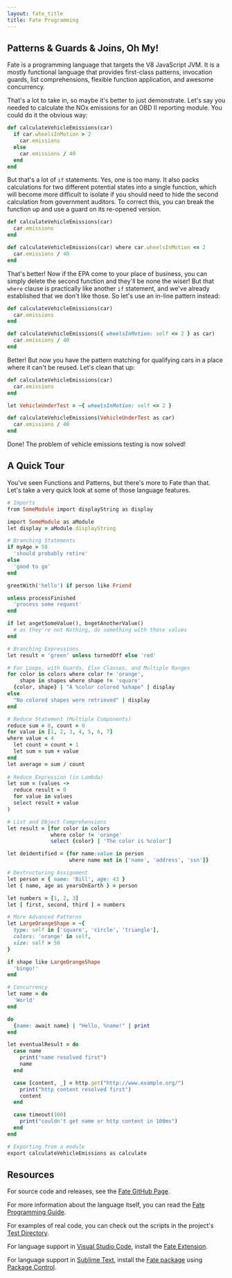 ```yaml
---
layout: fate_title
title: Fate Programming
---
```

## Patterns & Guards & Joins, Oh My!
Fate is a programming language that targets the V8 JavaScript JVM.  It is a mostly functional language that provides first-class patterns, invocation guards, list comprehensions, flexible function application, and awesome concurrency.

That's a lot to take in, so maybe it's better to just demonstrate.  Let's say you needed to calculate the NOx emissions for an OBD II reporting module.  You could do it the obvious way:

```ruby
def calculateVehicleEmissions(car)
  if car.wheelsInMotion > 2
    car.emissions
  else
    car.emissions / 40
  end
end
```

But that's a lot of `if` statements.  Yes, one is too many.  It also packs calculations for two different potential states into a single function, which will become more difficult to isolate if you should need to hide the second calculation from government auditors.  To correct this, you can break the function up and use a guard on its re-opened version.

```ruby
def calculateVehicleEmissions(car)
  car.emissions
end

def calculateVehicleEmissions(car) where car.wheelsInMotion <= 2
  car.emissions / 40
end
```

That's better!  Now if the EPA come to your place of business, you can simply delete the second function and they'll be none the wiser!  But that `where` clause is practically like another `if` statement, and we've already established that we don't like those.  So let's use an in-line pattern instead:

```ruby
def calculateVehicleEmissions(car)
  car.emissions
end

def calculateVehicleEmissions({ wheelsInMotion: self <= 2 } as car)
  car.emissions / 40
end
```

Better!  But now you have the pattern matching for qualifying cars in a place where it can't be reused.  Let's clean that up:


```ruby
def calculateVehicleEmissions(car)
  car.emissions
end

let VehicleUnderTest = ~{ wheelsInMotion: self <= 2 }

def calculateVehicleEmissions(VehicleUnderTest as car)
  car.emissions / 40
end
```

Done!  The problem of vehicle emissions testing is now solved!

## A Quick Tour
You've seen Functions and Patterns, but there's more to Fate than that.  Let's take a very quick look at some of those language features.

```ruby
# Imports
from SomeModule import displayString as display

import SomeModule as aModule
let display = aModule.displayString

# Branching Statements
if myAge > 50
  'should probably retire'
else
  'good to go'
end

greetWith('hello') if person like Friend

unless processFinished
  'process some request'
end

if let a=getSomeValue(), b=getAnotherValue()
  # as they're not Nothing, do something with those values
end  

# Branching Expressions
let result = 'green' unless turnedOff else 'red'

# For Loops, with Guards, Else Clauses, and Multiple Ranges
for color in colors where color != 'orange',
    shape in shapes where shape != 'square'
  {color, shape} | "A %color colored %shape" | display
else
  "No colored shapes were retrieved" | display
end

# Reduce Statement (Multiple Components)
reduce sum = 0, count = 0
for value in [1, 2, 3, 4, 5, 6, 7]
where value < 4
  let count = count + 1
  let sum = sum + value
end
let average = sum / count
 
# Reduce Expression (in Lambda)
let sum = (values ->
  reduce result = 0
  for value in values
  select result + value
)

# List and Object Comprehensions
let result = [for color in colors 
              where color != 'orange'
              select {color} | 'The color is %color']

let deidentified = {for name:value in person
                    where name not in ['name', 'address', 'ssn']}

# Destructuring Assignment
let person = { name: 'Bill', age: 43 }
let { name, age as yearsOnEarth } = person

let numbers = [1, 2, 3]
let [ first, second, third ] = numbers

# More Advanced Patterns
let LargeOrangeShape = ~{
  type: self in ['square', 'circle', 'triangle'],
  colors: 'orange' in self,
  size: self > 50
}

if shape like LargeOrangeShape
  'bingo!'
end

# Concurrency
let name = do
  'World'
end

do
  {name: await name} | "Hello, %name!" | print
end

let eventualResult = do
  case name
    print("name resolved first")
    name
  end

  case [content, _] = http.get("http://www.example.org/")
    print("http content resolved first")
    content
  end

  case timeout(100)
    print("couldn't get name or http content in 100ms")
  end
end

# Exporting from a module
export calculateVehicleEmissions as calculate
```

## Resources
For source code and releases, see the [Fate GitHub Page](http://github.com/kode4food/fate-lang).

For more information about the language itself, you can read the [Fate Programming Guide](https://kode4food.gitbooks.io/fate-lang/content/).

For examples of real code, you can check out the scripts in the project's [Test Directory](https://github.com/kode4food/fate-lang/tree/master/test).

For language support in [Visual Studio Code](https://code.visualstudio.com/), install the [Fate Extension](https://marketplace.visualstudio.com/items/kode4food.fate).

For language support in [Sublime Text](http://www.sublimetext.com/), install the [Fate package](https://packagecontrol.io/packages/Fate) using [Package Control](https://packagecontrol.io/).
